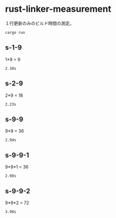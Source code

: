 # rust-linker-measurement

１行更新のみのビルド時間の測定。

```
cargo run
```

## s-1-9

1\*9 = 9

```
2.10s
```

## s-2-9

2\*9 = 18

```
2.23s
```

## s-9-9

9\*9 = 36

```
2.94s
```

## s-9-9-1

9\*9\*1 = 36

```
2.98s
```

## s-9-9-2

9\*9\*2 = 72

```
3.98s
```
